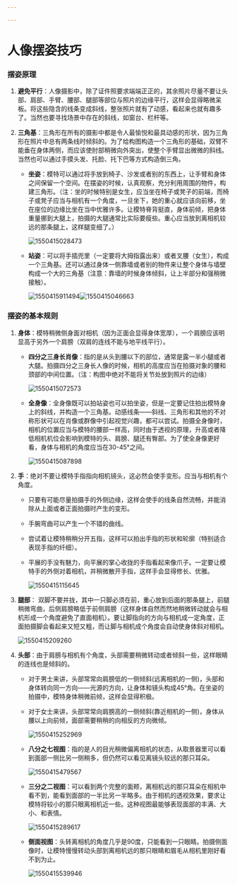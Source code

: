 ```yaml
---

---
```


# 人像摆姿技巧

### 摆姿原理  

1. **避免平行**：人像摄影中，除了证件照要求端端正正的，其余照片尽量不要让头部、肩部、手臂、腰部、腿部等部位与照片的边缘平行，这样会显得略微呆板。将这些隐含的线条变成斜线，整张照片就有了动感，看起来也就有趣多了。当然也要寻找场景中存在的斜线，如窗台、栏杆等。
2. **三角基**：三角形在所有的摄影中都是令人最愉悦和最具动感的形状，因为三角形在照片中总有两条线时倾斜的。为了给构图构造一个三角形的基础，双臂不能垂在身体两侧，而应该使肘部稍微向外突出，使整个手臂显出微微的斜线。当然也可以通过手摸头发、托脸、托下巴等方式构造倒三角。

   * **坐姿**：模特可以通过将手放到椅子、沙发或者别的东西上，让手臂和身体之间保留一个空间。在摆姿的时候，认真观察，充分利用周围的物件，构建三角形。（注：坐的时候特别是女生，应当坐在椅子或凳子的前端，而椅子或凳子应当与相机有一个角度，一旦坐下，她的重心就应该向前移，坐在座位的边缘比坐在当中优雅许多。让模特脊背挺直，身体前倾，把身体重量挪到大腿上，拍摄的大腿通常比实际要瘦些。重心应当放到离相机较远的那条腿上，这样腿变细了。）

     ![1550415028473](.gitbook/assets/1550415028473.png)

   * **站姿**：可以将手插兜里（一定要将大拇指露出来）或者叉腰（女生），构成一个三角基。还可以通过身体一侧靠墙或者别的物件来让整个身体与墙壁构成一个大的三角基（注意：靠墙的时候身体倾斜，让上半部分和强稍微接触）。

     ![1550415911494](.gitbook/assets/1550415911494.png)![1550415046663](.gitbook/assets/1550415046663.png)

### 摆姿的基本规则

1. **身体**：模特稍微侧身面对相机（因为正面会显得身体宽厚），一个肩膀应该明显高于另外一个肩膀（双肩的连线不能与地平线平行）。
   * **四分之三身长肖像**：指的是从头到腰以下的部位，通常是露一半小腿或者大腿。拍摄四分之三身长人像的时候，相机的高度应当在拍摄对象的腰和颈部的中间位置。（注：构图中绝对不能将关节处放到照片的边缘）

     ![1550415072573](.gitbook/assets/1550415072573.png)

   * **全身像**：全身像既可以拍站姿也可以拍坐姿，但是一定要记住拍出模特身上的斜线，并构造一个三角基。动感线条——斜线、三角形和其他的不对称形状可以在肖像或群像中引起视觉兴趣，都可以尝试。拍摄全身像时，相机的位置应当与模特的腰部一样高，同时由于透视的原理，升高或者降低相机机位会影响到模特的头、肩膀、腿还有臀部。为了使全身像更好看，身体与相机的角度应当在30-45°之间。

     ![1550415087898](.gitbook/assets/1550415087898.png)

2. **手**：绝对不要让模特手指指向相机镜头，这必然会使手变形。应当与相机有个角度。
   * 只要有可能尽量拍摄手的外侧边缘，这样会使手的线条自然流畅，并能消除从上面或者正面拍摄时产生的变形。

   * 手腕弯曲可以产生一个不错的曲线。

   * 尝试着让模特稍稍分开五指，这样可以拍出手指的形状和轮廓（特别适合表现手指的纤细）。

   * 平展的手没有魅力，向平展的掌心收拢的手指看起来像爪子。一定要让模特手的外侧对着相机，并稍微散开手指，这样手会显得修长、优雅。

     ![1550415115645](.gitbook/assets/1550415115645.png)

3. **腿部**： 双脚不要并拢，其中一只脚必须在前，重心放到后面的那条腿上，前腿稍微弯曲，后侧肩膀略低于前侧肩膀（这样身体自然而然地稍微转动就会与相机形成一个角度避免了直面相机）。要让脚指向的方向与相机成一定角度，正面拍摄脚会看起来又短又粗，而让脚与相机成个角度会自动使身体斜对相机。

   ![1550415209260](.gitbook/assets/1550415209260.png)

4. **头部**：由于肩膀与相机有个角度，头部需要稍微转动或者倾斜一些，这样眼睛的连线也是倾斜的。

   * 对于男士来讲，头部常常向肩膀低的一侧倾斜(远离相机的一侧)，头部和身体转向同一方向——光源的方向，让身体和镜头构成45°角。在坐姿的拍摄中，模特身体稍微前倾，这样会显得积极。

   * 对于女士来讲，头部常常向肩膀高的一侧倾斜(靠近相机的一侧)，身体从腰以上向前倾，面部需要稍稍的向相反的方向微倾。

     ![1550415252969](.gitbook/assets/1550415252969.png)

   * **八分之七视图**：指的是人的目光稍微偏离相机的状态，从取景器里可以看到面部一侧比另一侧稍多，但仍然可以看见离镜头较远的那只耳朵。

     ![1550415479567](.gitbook/assets/1550415479567.png)

   * **三分之二视图**：可以看到两个完整的面颊，离相机远的那只耳朵在相机中看不到，能看到面部的一半比另一半略多。由于相机的透视效果，要求让模特将较小的那只眼离相机近一些。这种视图最能够表现面部的丰满、大小、和表情。

     ![1550415289617](.gitbook/assets/1550415289617.png)

   * **侧面视图**：头转离相机的角度几乎是90度，只能看到一只眼睛。拍摄侧面像时，让模特慢慢转动头部到离相机远的那只眼睛和眉毛从相机里刚好看不到为止。

     ![1550415539946](.gitbook/assets/1550415539946.png)
